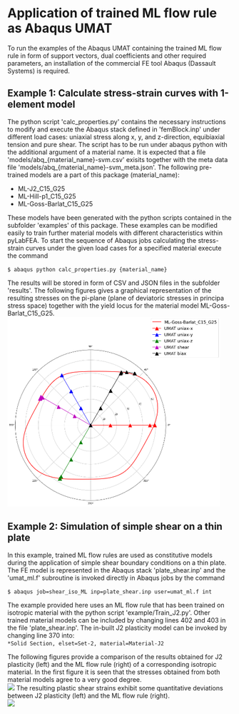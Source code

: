 # Application of trained ML flow rule as Abaqus UMAT
To run the examples of the Abaqus UMAT containing the trained ML flow rule in form of support vectors, dual coefficients and other required parameters, an installation of the commercial FE tool Abaqus (Dassault Systems) is required.

## Example 1: Calculate stress-strain curves with 1-element model
The python script 'calc\_properties.py' contains the necessary instructions to modify and execute the Abaqus stack defined in 'femBlock.inp' under different load cases: uniaxial stress along x, y, and z-direction, equibiaxial tension and pure shear. The script has to be run under abaqus python with the additional argument of a material name. It is expected that a file 'models/abq\_{material\_name}-svm.csv' exisits together with the meta data file 'models/abq\_{material\_name}-svm\_meta.json'. The following pre-trained models are a part of this package (material_name):

 * ML-J2\_C15\_G25
 * ML-Hill-p1\_C15\_G25
 * ML-Goss-Barlat\_C15\_G25

These models have been generated with the python scripts contained in the subfolder 'examples' of this package. These examples can be modified easily to train further material models with different characteristics within pyLabFEA. To start the sequence of Abaqus jobs calculating the stress-strain curves under the given load cases for a specified material execute the command

```
$ abaqus python calc_properties.py {material_name}
```
The results will be stored in form of CSV and JSON files in the subfolder 'results'. The following figures gives a graphical representation of the resulting stresses on the pi-plane (plane of deviatoric stresses in principa stress space) together with the yield locus for the material model ML-Goss-Barlat\_C15\_G25.  
![](results/load_cases.png)

## Example 2: Simulation of simple shear on a thin plate
In this example, trained ML flow rules are used as constitutive models during the application of simple shear boundary conditions on a thin plate. The FE model is represented in the Abaqus stack 'plate_shear.inp' and the 'umat\_ml.f' subroutine is invoked directly in Abaqus jobs by the command

```
$ abaqus job=shear_iso_ML inp=plate_shear.inp user=umat_ml.f int
```

The example provided here uses an ML flow rule that has been trained on isotropic material with the python script 'example/Train\_J2.py'. Other trained material models can be included by changing lines 402 and 403 in the file 'plate_shear.inp'. The in-built J2 plasticity model can be invoked by changing line 370 into:  
```*Solid Section, elset=Set-2, material=Material-J2```  

The following figures provide a comparison of the results obtained for J2 plasticity (left) and the ML flow rule (right) of a corresponding isotropic material. In the first figure it is seen that the stresses obtained from both material models agree to a very good degree.  
![](results/shear8_iso_s12.jpg)
The resulting plastic shear strains exhibit some quantitative deviations between J2 plasticity (left) and the ML flow rule (right).  
![](results/shear8_iso_ep12.jpg)



